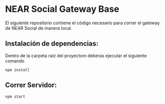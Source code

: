 # NEAR Social Gateway Base
El siguiente repositorio contiene el código necesario para correr el gateway de NEAR Social de manera local.


## Instalación de dependencias:

Dentro de la carpeta raíz del proyectom deberas ejecutar el siguiente comando
    
    npm install

## Correr Servidor:

    npm start
